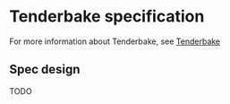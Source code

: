 # Tenderbake specification

For more information about Tenderbake, see [Tenderbake](./Tenderbake.md)

## Spec design

TODO
